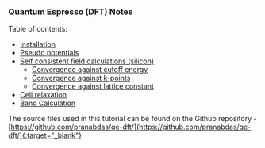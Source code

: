 ### Quantum Espresso (DFT) Notes

Table of contents:  

+ [Installation](install.md) 
+ [Pseudo potentials](pseudo.md) 
+ [Self consistent field calculations (silicon)](scf/scf.md) 
    - [Convergence against cutoff energy](scf/ecutoff.md)
    - [Convergence against k-points](scf/kpoints.md) 
    - [Convergence against lattice constant](scf/alat.md) 
+ [Cell relaxation](relax.md) 
+ [Band Calculation](band.md)

The source files used in this tutorial can be found on the Github repository - [https://github.com/pranabdas/qe-dft/](https://github.com/pranabdas/qe-dft/){:target="_blank"}

